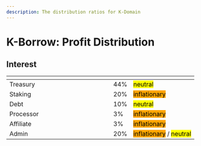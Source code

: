 ```yaml
---
description: The distribution ratios for K-Domain
---
```


# K-Borrow: Profit Distribution

## Interest

<table data-header-hidden><thead><tr><th width="256"></th><th></th><th></th></tr></thead><tbody><tr><td>Treasury</td><td>44%</td><td><mark style="background-color:yellow;">neutral</mark></td></tr><tr><td>Staking</td><td>20%</td><td><mark style="background-color:orange;">inflationary</mark></td></tr><tr><td>Debt</td><td>10%</td><td><mark style="background-color:yellow;">neutral</mark></td></tr><tr><td>Processor</td><td>3%</td><td><mark style="background-color:orange;">inflationary</mark></td></tr><tr><td>Affiliate</td><td>3%</td><td><mark style="background-color:orange;">inflationary</mark></td></tr><tr><td>Admin</td><td>20%</td><td><mark style="background-color:orange;">inflationary</mark> / <mark style="background-color:yellow;">neutral</mark></td></tr></tbody></table>

